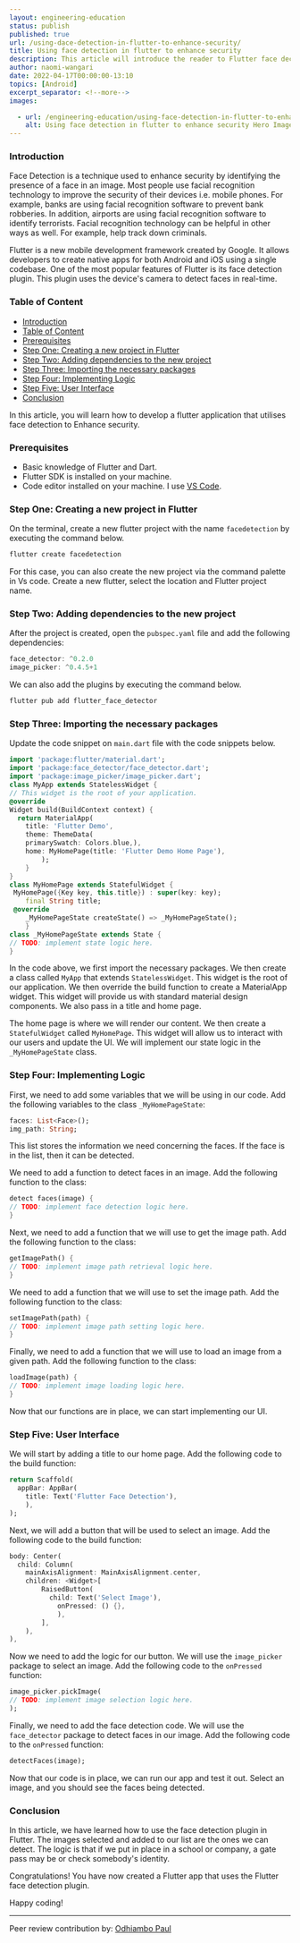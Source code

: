 ```yaml
---
layout: engineering-education
status: publish
published: true
url: /using-dace-detection-in-flutter-to-enhance-security/
title: Using face detection in flutter to enhance security
description: This article will introduce the reader to Flutter face dection plugin and how to use it to enhance security
author: naomi-wangari
date: 2022-04-17T00:00:00-13:10
topics: [Android]
excerpt_separator: <!--more-->
images:

  - url: /engineering-education/using-face-detection-in-flutter-to-enhance-security/hero.jpg
    alt: Using face detection in flutter to enhance security Hero Image
---
```


### Introduction
Face Detection is a technique used to enhance security by identifying the presence of a face in an image. Most people use facial recognition technology to improve the security of their devices i.e. mobile phones. For example, banks are using facial recognition software to prevent bank robberies. In addition, airports are using facial recognition software to identify terrorists. Facial recognition technology can be helpful in other ways as well. For example, help track down criminals.

Flutter is a new mobile development framework created by Google. It allows developers to create native apps for both Android and iOS using a single codebase. One of the most popular features of Flutter is its face detection plugin. This plugin uses the device's camera to detect faces in real-time.

### Table of Content
- [Introduction](#introduction)
- [Table of Content](#table-of-content)
- [Prerequisites](#prerequisites)
- [Step One: Creating a new project in Flutter](#step-one-creating-a-new-project-in-flutter)
- [Step Two: Adding dependencies to the new project](#step-two-adding-dependencies-to-the-new-project)
- [Step Three: Importing the necessary packages](#step-three-importing-the-necessary-packages)
- [Step Four: Implementing Logic](#step-four-implementing-logic)
- [Step Five: User Interface](#step-five-user-interface)
- [Conclusion](#conclusion)

In this article, you will learn how to develop a flutter application that utilises face detection to Enhance security.

### Prerequisites
- Basic knowledge of Flutter and Dart.
- Flutter SDK is installed on your machine.
- Code editor installed on your machine. I use [VS Code]().

### Step One: Creating a new project in Flutter
On the terminal, create a new flutter project with the name `facedetection` by executing the command below.
```dart
flutter create facedetection
```
For this case, you can also create the new project via the command palette in Vs code. Create a new flutter, select the location and Flutter project name.

### Step Two: Adding dependencies to the new project
After the project is created, open the `pubspec.yaml` file and add the following dependencies:
```dart
face_detector: ^0.2.0
image_picker: ^0.4.5+1
```
We can also add the plugins by executing the command below.
```dart
flutter pub add flutter_face_detector
```

### Step Three: Importing the necessary packages
Update the code snippet on `main.dart` file with the code snippets below.
```dart
import 'package:flutter/material.dart';
import 'package:face_detector/face_detector.dart';
import 'package:image_picker/image_picker.dart';
class MyApp extends StatelessWidget {
// This widget is the root of your application.
@override
Widget build(BuildContext context) {
  return MaterialApp(
    title: 'Flutter Demo',
    theme: ThemeData(
    primarySwatch: Colors.blue,),
    home: MyHomePage(title: 'Flutter Demo Home Page'),
        );
    }
}
class MyHomePage extends StatefulWidget {
 MyHomePage({Key key, this.title}) : super(key: key); 
    final String title;
 @override
    _MyHomePageState createState() => _MyHomePageState();
    }
class _MyHomePageState extends State {
// TODO: implement state logic here.
}
```
In the code above, we first import the necessary packages. We then create a class called `MyApp` that extends `StatelessWidget`. This widget is the root of our application. We then override the build function to create a MaterialApp widget. This widget will provide us with standard material design components. We also pass in a title and home page.

The home page is where we will render our content. We then create a `StatefulWidget` called `MyHomePage`. This widget will allow us to interact with our users and update the UI.
We will implement our state logic in the `_MyHomePageState` class.

### Step Four: Implementing Logic
First, we need to add some variables that we will be using in our code. Add the following variables to the class `_MyHomePageState`:
```dart
faces: List<Face>();
img_path: String;
```
This list stores the information we need concerning the faces. If the face is in the list, then it can be detected.

We need to add a function to detect faces in an image. Add the following function to the class:
```dart
detect faces(image) {
// TODO: implement face detection logic here.
}
```
Next, we need to add a function that we will use to get the image path. Add the following function to the class:
```dart
getImagePath() {
// TODO: implement image path retrieval logic here.
}
```
We need to add a function that we will use to set the image path. Add the following function to the class:
```dart
setImagePath(path) {
// TODO: implement image path setting logic here.
}
```
Finally, we need to add a function that we will use to load an image from a given path. Add the following function to the class:

```dart
loadImage(path) {
// TODO: implement image loading logic here.
}
```
Now that our functions are in place, we can start implementing our UI.

### Step Five: User Interface
We will start by adding a title to our home page. Add the following code to the build function:
```dart
return Scaffold(
  appBar: AppBar(
    title: Text('Flutter Face Detection'),
    ),
);
```
Next, we will add a button that will be used to select an image. Add the following code to the build function:
```dart
body: Center(
  child: Column(
    mainAxisAlignment: MainAxisAlignment.center,
    children: <Widget>[
        RaisedButton(
          child: Text('Select Image'),
            onPressed: () {},
            ),
        ],
    ),
),
```
Now we need to add the logic for our button. We will use the `image_picker` package to select an image. Add the following code to the `onPressed` function:
```dart
image_picker.pickImage(
// TODO: implement image selection logic here.
);
```
Finally, we need to add the face detection code. We will use the `face_detector` package to detect faces in our image. Add the following code to the `onPressed` function:
```dart
detectFaces(image);
```
Now that our code is in place, we can run our app and test it out. Select an image, and you should see the faces being detected.

### Conclusion
In this article, we have learned how to use the face detection plugin in Flutter. The images selected and added to our list are the ones we can detect. The logic is that if we put in place in a school or company, a gate pass may be or check somebody's identity.

Congratulations! You have now created a Flutter app that uses the Flutter face detection plugin.


Happy coding!

---
Peer review contribution by: [Odhiambo Paul](/engineering-education/authors/odhiambo-paul/)
